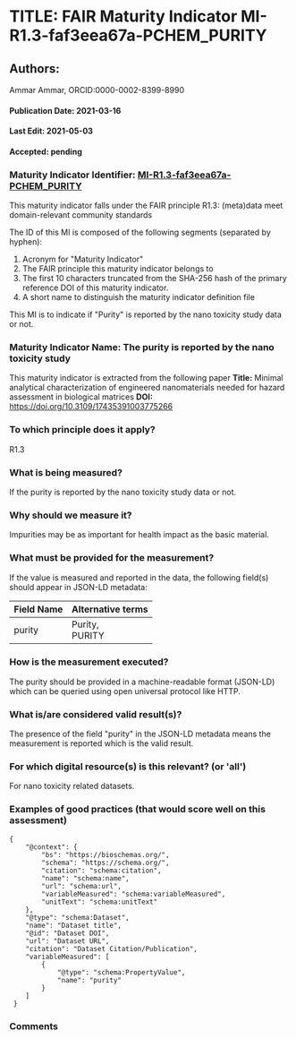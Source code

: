 # TITLE: FAIR Maturity Indicator MI-R1.3-faf3eea67a-PCHEM_PURITY

## Authors: 
Ammar Ammar, ORCID:0000-0002-8399-8990

#### Publication Date: 2021-03-16
#### Last Edit: 2021-05-03
#### Accepted: pending

### Maturity Indicator Identifier: [MI-R1.3-faf3eea67a-PCHEM_PURITY](https://w3id.org/fair/maturity_indicator/terms/Gen2/MI-R1.3-faf3eea67a-PCHEM_PURITY)

This maturity indicator falls under the FAIR principle R1.3:
(meta)data meet domain-relevant community standards

The ID of this MI is composed of the following segments (separated by hyphen):
1. Acronym for "Maturity Indicator"
1. The FAIR principle this maturity indicator belongs to
1. The first 10 characters truncated from the SHA-256 hash of the primary reference DOI of this maturity indicator.
1. A short name to distinguish the maturity indicator definition file

This MI is to indicate if "Purity" is reported by the nano toxicity study data or not.

### Maturity Indicator Name:  The purity is reported by the nano toxicity study

This maturity indicator is extracted from the following paper 
**Title:** Minimal analytical characterization of engineered nanomaterials needed for hazard assessment in biological matrices
**DOI:** https://doi.org/10.3109/17435391003775266

### To which principle does it apply?  
R1.3

### What is being measured?
If the purity is reported by the nano toxicity study data or not.

### Why should we measure it?
Impurities may be as important for health impact as the basic material.

### What must be provided for the measurement?
If the value is measured and reported in the data, the following field(s) should appear in JSON-LD metadata: 

| Field Name  | Alternative terms    |
| ------------| -------------------- |
| purity      | Purity,<br>PURITY    |

### How is the measurement executed?
The purity should be provided in a machine-readable format (JSON-LD) which can be queried using open universal protocol like HTTP.

### What is/are considered valid result(s)?
The presence of the field "purity" in the JSON-LD metadata means the measurement is reported which is the valid result.

### For which digital resource(s) is this relevant? (or 'all')
For nano toxicity related datasets.  

### Examples of good practices (that would score well on this assessment)
```{json}
{
 	"@context": {
 		"bs": "https://bioschemas.org/",
 		"schema": "https://schema.org/",
 		"citation": "schema:citation",
 		"name": "schema:name",
 		"url": "schema:url",
 		"variableMeasured": "schema:variableMeasured",
 		"unitText": "schema:unitText"
 	},
 	"@type": "schema:Dataset",
 	"name": "Dataset title",
 	"@id": "Dataset DOI",
 	"url": "Dataset URL",
 	"citation": "Dataset Citation/Publication",
 	"variableMeasured": [
 		{
 			"@type": "schema:PropertyValue",
 			"name": "purity"
 		}
 	]
 }
```

### Comments

